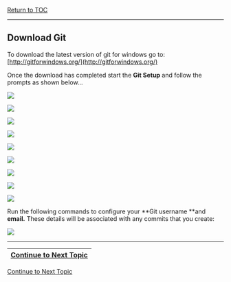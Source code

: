 <a href="https://github.com/Tercileon/Intro_to_Git/blob/master/00-Table-of-Contents.md" > Return to TOC </a>

---

## Download Git

To download the latest version of git for windows go to: [http://gitforwindows.org/](http://gitforwindows.org/)

Once the download has completed start the **Git Setup** and follow the prompts as shown below...

![](/assets/18.PNG)

![](/assets/19.PNG)

![](/assets/20.PNG)

![](/assets/20_1.PNG)

![](/assets/21.PNG)

![](/assets/22.PNG)

![](/assets/23.PNG)

![](/assets/24.PNG)

![](/assets/26.PNG)

 Run the following commands to configure your **Git username **and **email.** These details will be associated with any commits that you create:

![](/assets/27.PNG)

---
|[Continue to Next Topic](04_creating_a_repo.md)|
|---|


<a href="https://github.com/Tercileon/Intro_to_Git/blob/master/04_creating_a_repo.md" > Continue to Next Topic </a>
